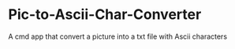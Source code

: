 # Pic-to-Ascii-Char-Converter
A cmd app that convert a picture into a txt file with Ascii characters
